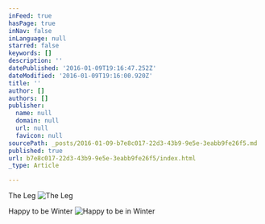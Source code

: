 ```yaml
---
inFeed: true
hasPage: true
inNav: false
inLanguage: null
starred: false
keywords: []
description: ''
datePublished: '2016-01-09T19:16:47.252Z'
dateModified: '2016-01-09T19:16:00.920Z'
title: ''
author: []
authors: []
publisher:
  name: null
  domain: null
  url: null
  favicon: null
sourcePath: _posts/2016-01-09-b7e8c017-22d3-43b9-9e5e-3eabb9fe26f5.md
published: true
url: b7e8c017-22d3-43b9-9e5e-3eabb9fe26f5/index.html
_type: Article

---
```

The Leg
![The Leg](https://the-grid-user-content.s3-us-west-2.amazonaws.com/911807fd-0dec-4226-948c-39bebb744d53.jpg)

Happy to be Winter
![Happy to be in Winter](https://the-grid-user-content.s3-us-west-2.amazonaws.com/80fc42bb-220c-4819-a40f-09447fc6e636.jpg)